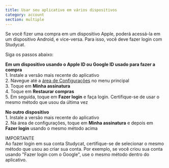 ```yaml
---
title: Usar seu aplicativo em vários dispositivos
category: account
section: multiple 
---
```

Se você fizer uma compra em um dispositivo Apple, poderá acessá-la em um dispositivo Android, e vice-versa. Para isso, você deve fazer login com Studycat.


Siga os passos abaixo:


  
**Em um dispositivo usando o Apple ID ou Google ID usado para fazer a compra**  
1\. Instale a versão mais recente do aplicativo  
2\. Navegue até a [área de Configurações](https://help.studycat.com/hc/en-us/articles/34518228622105) no menu principal  
3\. Toque em **Minha assinatura**  
4\. Toque em **Restaurar compras**  
5\. Em seguida, toque em **Fazer login** e faça login. Certifique-se de usar o mesmo método que usou da última vez


  
**No outro dispositivo**  
1\. Instale a versão mais recente do aplicativo  
2\. Na área de configurações, toque em **Minha assinatura** e depois em **Fazer login** usando o mesmo método acima
  
IMPORTANTE  
Ao fazer login em sua conta Studycat, certifique-se de selecionar o mesmo método que usou ao criar sua conta. Por exemplo, se você criou sua conta usando "Fazer login com o Google", use o mesmo método dentro do aplicativo.